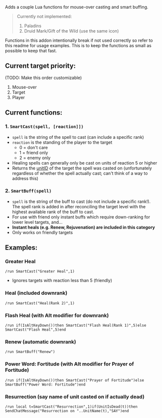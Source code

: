 Adds a couple Lua functions for mouse-over casting and smart buffing.

>   Currently not implemented:
>   1.  Paladins
>   2.  Druid Mark/Gift of the Wild (use the same icon)

Functions in this addon intentionally break if not used correctly so refer to
this readme for usage examples. This is to keep the functions as small as
possible to keep that fast.

## Current target priority:

(TODO: Make this order customizable)

1.  Mouse-over
2.  Target
3.  Player

## Current functions:

### 1. `SmartCast(spell, [reaction]])`
-   `spell` is the string of the spell to cast (can include a specific rank)
-   `reaction` is the standing of the player to the target
    -   0 = don't care
    -   1 = friend only
    -   2 = enemy only
-   Healing spells can generally only be cast on units of reaction 5 or higher
-   Returns the [unitID](http://wowprogramming.com/docs/api_types#unitID) of
    the target the spell was casted on (unfortunately regardless of whether the
    spell actually cast; can't think of a way to address this)

### 2. `SmartBuff(spell)`
-   `spell` is the string of the buff to cast (do not include a specific
    rank!). The spell rank is added in after reconciling the target level with
    the highest available rank of the buff to cast.
-   For use with friend only instant buffs which require down-ranking for lower
    level targets, and...
-   **Instant heals (e.g. Renew, Rejuvenation) are included in this category**
-   Only works on friendly targets

## Examples:

### Greater Heal
```
/run SmartCast("Greater Heal",1)
```
-   Ignores targets with reaction less than 5 (friendly)

### Heal (included downrank)
```
/run SmartCast("Heal(Rank 2)",1)
```

### Flash Heal (with Alt modifier for downrank)
```
/run if(IsAltKeyDown())then SmartCast("Flash Heal(Rank 1)",5)else SmartCast("Flash Heal",5)end
```

### Renew (automatic downrank)
```
/run SmartBuff("Renew")
```

### Power Word: Fortitude (with Alt modifier for Prayer of Fortitude)
```
/run if(IsAltKeyDown())then SmartCast("Prayer of Fortitude")else SmartBuff("Power Word: Fortitude")end
```

### Resurrection (say name of unit casted on if actually dead)
```
/run local t=SmartCast("Resurrection",1)if(UnitIsDead(t))then SendChatMessage("Resurrection on "..UnitName(t),"SAY")end
```

